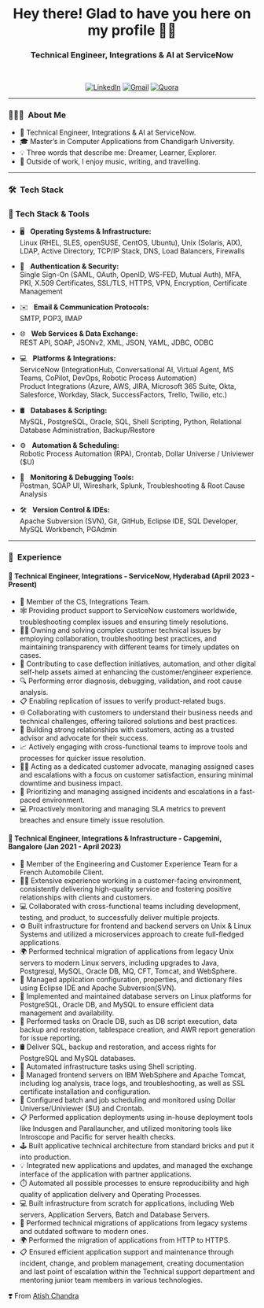 <h1 align="center"> Hey there! Glad to have you here on my profile 👨‍💻 </h1>

<h3 align="center">  Technical Engineer, Integrations & AI at ServiceNow </h3> <br>

<p align="center"> 
<a href="https://www.linkedin.com/in/atishchandra/"><img alt="LinkedIn" src="https://img.shields.io/badge/LinkedIn-Let's%20Connect-blue"></a>
<a href="mailto:atishchandra2000@gmail.com"><img alt="Gmail" src="https://img.shields.io/badge/Gmail-Shoot%20%20me%20a%20Mail-red"></a>
<a href="https://www.quora.com/profile/Atish-Chandra-5"><img alt="Quora" src="https://img.shields.io/badge/Quora-Ask%20n%20Answer-lightgrey"></a>
</p>

---------------------------------------------------------------------------------------------------------------------------------------------------------------------------------

<h3> 👨🏻‍💻 &nbsp;About Me </h3>

- 💼 Technical Engineer, Integrations & AI at ServiceNow.
- 🎓 Master’s in Computer Applications from Chandigarh University.
- 💡 Three words that describe me: Dreamer, Learner, Explorer.
- 🎵 Outside of work, I enjoy music, writing, and travelling.

---------------------------------------------------------------------------------------------------------------------------------------------------------------------------------

<h3> 🛠 &nbsp;Tech Stack</h3>

### 🧰 Tech Stack & Tools

- 🖥️ &nbsp; **Operating Systems & Infrastructure:**  
  Linux (RHEL, SLES, openSUSE, CentOS, Ubuntu), Unix (Solaris, AIX), LDAP, Active Directory, TCP/IP Stack, DNS, Load Balancers, Firewalls  

- 🔐 &nbsp; **Authentication & Security:**  
  Single Sign-On (SAML, OAuth, OpenID, WS-FED, Mutual Auth), MFA, PKI, X.509 Certificates, SSL/TLS, HTTPS, VPN, Encryption, Certificate Management  

- ✉️ &nbsp; **Email & Communication Protocols:**  
  SMTP, POP3, IMAP  

- 🌐 &nbsp; **Web Services & Data Exchange:**  
  REST API, SOAP, JSONv2, XML, JSON, YAML, JDBC, ODBC  

- 💻 &nbsp; **Platforms & Integrations:**  
  ServiceNow (IntegrationHub, Conversational AI, Virtual Agent, MS Teams, CoPilot, DevOps, Robotic Process Automation)  
  Product Integrations (Azure, AWS, JIRA, Microsoft 365 Suite, Okta, Salesforce, Workday, Slack, SuccessFactors, Trello, Twilio, etc.)  

- 🛢️ &nbsp; **Databases & Scripting:**  
  MySQL, PostgreSQL, Oracle, SQL, Shell Scripting, Python, Relational Database Administration, Backup/Restore

- ⚙️ &nbsp; **Automation & Scheduling:**  
  Robotic Process Automation (RPA), Crontab, Dollar Universe / Univiewer ($U)  

- 🧪 &nbsp; **Monitoring & Debugging Tools:**  
  Postman, SOAP UI, Wireshark, Splunk, Troubleshooting & Root Cause Analysis
  
- 🛠️ &nbsp; **Version Control & IDEs:**  
  Apache Subversion (SVN), Git, GitHub, Eclipse IDE, SQL Developer, MySQL Workbench, PGAdmin  


---------------------------------------------------------------------------------------------------------------------------------------------------------------------------------

<h3> 💼 &nbsp;Experience</h3>

#### 🏢 Technical Engineer, Integrations - ServiceNow, Hyderabad (April 2023 - Present)

- 🏢 Member of the CS, Integrations Team.
- 🕸️ Providing product support to ServiceNow customers worldwide, troubleshooting complex issues and ensuring timely resolutions.
- 🧑‍💻 Owning and solving complex customer technical issues by employing collaboration, troubleshooting best practices, and maintaining transparency with different teams for timely updates on cases.
- 🔄 Contributing to case deflection initiatives, automation, and other digital self-help assets aimed at enhancing the customer/engineer experience.
- 🔍 Performing error diagnosis, debugging, validation, and root cause analysis.
- 📋 Enabling replication of issues to verify product-related bugs.
- 🌐 Collaborating with customers to understand their business needs and technical challenges, offering tailored solutions and best practices.
- 🤝 Building strong relationships with customers, acting as a trusted advisor and advocate for their success.
- 📈 Actively engaging with cross-functional teams to improve tools and processes for quicker issue resolution.
- 👨‍🔧 Acting as a dedicated customer advocate, managing assigned cases and escalations with a focus on customer satisfaction, ensuring minimal downtime and business impact.
- 📜 Prioritizing and managing assigned incidents and escalations in a fast-paced environment.
- 💻 Proactively monitoring and managing SLA metrics to prevent breaches and ensure timely issue resolution.

#### 🏢 Technical Engineer, Integrations & Infrastructure - Capgemini, Bangalore (Jan 2021 - April 2023)

- 🏢 Member of the Engineering and Customer Experience Team for a French Automobile Client.
- 👨‍💻 Extensive experience working in a customer-facing environment, consistently delivering high-quality service and fostering positive relationships with clients and customers.
- 💻 Collaborated with cross-functional teams including development, testing, and product, to successfully deliver multiple projects.
- ⚙️ Built infrastructure for frontend and backend servers on Unix & Linux Systems and utilized a microservices approach to create full-fledged applications.
- 🌍 Performed technical migration of applications from legacy Unix servers to modern Linux servers, including upgrades to Java, Postgresql, MySQL, Oracle DB, MQ, CFT, Tomcat, and WebSphere.
- 🔧 Managed application configuration, properties, and dictionary files using Eclipse IDE and Apache Subversion(SVN).
- 🔗 Implemented and maintained database servers on Linux platforms for PostgreSQL, Oracle DB, and MySQL to ensure efficient data management and availability.
- 💬 Performed tasks on Oracle DB, such as DB script execution, data backup and restoration, tablespace creation, and AWR report generation for issue reporting.
- 🛢  Deliver SQL, backup and restoration, and access rights for PostgreSQL and MySQL databases.
- 💜 Automated infrastructure tasks using Shell scripting.
- 🏢 Managed frontend servers on IBM WebSphere and Apache Tomcat, including log analysis, trace logs, and troubleshooting, as well as SSL certificate installation and configuration.
- 🔧 Configured batch and job scheduling and monitored using Dollar Universe/Univiewer ($U) and Crontab.
- 📋 Performed application deployments using in-house deployment tools like Indusgen and Parallauncher, and utilized monitoring tools like Introscope and Pacific for server health checks.
- 🕹️ Built applicative technical architecture from standard bricks and put it into production.
- 💡 Integrated new applications and updates, and managed the exchange interface of the application with partner applications.
- ⏱️ Automated all possible processes to ensure reproducibility and high quality of application delivery and Operating Processes.
- 💻 Built infrastructure from scratch for applications, including Web servers, Application Servers, Batch and Database Servers.
- 🔧 Performed technical migrations of applications from legacy systems and outdated software to modern ones.
- 🌍 Performed the migration of applications from HTTP to HTTPS.
- 📋 Ensured efficient application support and maintenance through incident, change, and problem management, creating documentation and last point of escalation within the Technical support department and mentoring junior team members in various technologies.

❣️ From [Atish Chandra](https://github.com/atishchandra)
